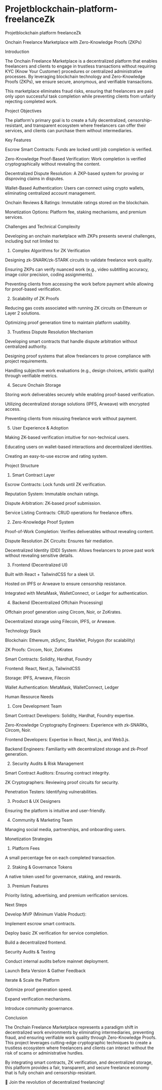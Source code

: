 # Projetblockchain-platform-freelanceZk
Projetblockchain platform freelanceZk

Onchain Freelance Marketplace with Zero-Knowledge Proofs (ZKPs)

Introduction

The Onchain Freelance Marketplace is a decentralized platform that enables freelancers and clients to engage in trustless transactions without requiring KYC (Know Your Customer) procedures or centralized administrative processes. By leveraging blockchain technology and Zero-Knowledge Proofs (ZKPs), we ensure secure, anonymous, and verifiable transactions.

This marketplace eliminates fraud risks, ensuring that freelancers are paid only upon successful task completion while preventing clients from unfairly rejecting completed work.

Project Objectives

The platform's primary goal is to create a fully decentralized, censorship-resistant, and transparent ecosystem where freelancers can offer their services, and clients can purchase them without intermediaries.

Key Features

Escrow Smart Contracts: Funds are locked until job completion is verified.

Zero-Knowledge Proof-Based Verification: Work completion is verified cryptographically without revealing the content.

Decentralized Dispute Resolution: A ZKP-based system for proving or disproving claims in disputes.

Wallet-Based Authentication: Users can connect using crypto wallets, eliminating centralized account management.

Onchain Reviews & Ratings: Immutable ratings stored on the blockchain.

Monetization Options: Platform fee, staking mechanisms, and premium services.

Challenges and Technical Complexity

Developing an onchain marketplace with ZKPs presents several challenges, including but not limited to:

1. Complex Algorithms for ZK Verification

Designing zk-SNARK/zk-STARK circuits to validate freelance work quality.

Ensuring ZKPs can verify nuanced work (e.g., video subtitling accuracy, image color precision, coding assignments).

Preventing clients from accessing the work before payment while allowing for proof-based verification.

2. Scalability of ZK Proofs

Reducing gas costs associated with running ZK circuits on Ethereum or Layer 2 solutions.

Optimizing proof generation time to maintain platform usability.

3. Trustless Dispute Resolution Mechanism

Developing smart contracts that handle dispute arbitration without centralized authority.

Designing proof systems that allow freelancers to prove compliance with project requirements.

Handling subjective work evaluations (e.g., design choices, artistic quality) through verifiable metrics.

4. Secure Onchain Storage

Storing work deliverables securely while enabling proof-based verification.

Utilizing decentralized storage solutions (IPFS, Arweave) with encrypted access.

Preventing clients from misusing freelance work without payment.

5. User Experience & Adoption

Making ZK-based verification intuitive for non-technical users.

Educating users on wallet-based interactions and decentralized identities.

Creating an easy-to-use escrow and rating system.

Project Structure

1. Smart Contract Layer

Escrow Contracts: Lock funds until ZK verification.

Reputation System: Immutable onchain ratings.

Dispute Arbitration: ZK-based proof submission.

Service Listing Contracts: CRUD operations for freelance offers.

2. Zero-Knowledge Proof System

Proof-of-Work Completion: Verifies deliverables without revealing content.

Dispute Resolution ZK Circuits: Ensures fair mediation.

Decentralized Identity (DID) System: Allows freelancers to prove past work without revealing sensitive details.

3. Frontend (Decentralized UI)

Built with React + TailwindCSS for a sleek UI.

Hosted on IPFS or Arweave to ensure censorship resistance.

Integrated with MetaMask, WalletConnect, or Ledger for authentication.

4. Backend (Decentralized Offchain Processing)

Offchain proof generation using Circom, Noir, or ZoKrates.

Decentralized storage using Filecoin, IPFS, or Arweave.

Technology Stack

Blockchain: Ethereum, zkSync, StarkNet, Polygon (for scalability)

ZK Proofs: Circom, Noir, ZoKrates

Smart Contracts: Solidity, Hardhat, Foundry

Frontend: React, Next.js, TailwindCSS

Storage: IPFS, Arweave, Filecoin

Wallet Authentication: MetaMask, WalletConnect, Ledger

Human Resource Needs

1. Core Development Team

Smart Contract Developers: Solidity, Hardhat, Foundry expertise.

Zero-Knowledge Cryptography Engineers: Experience with zk-SNARKs, Circom, Noir.

Frontend Developers: Expertise in React, Next.js, and Web3.js.

Backend Engineers: Familiarity with decentralized storage and zk-Proof generation.

2. Security Audits & Risk Management

Smart Contract Auditors: Ensuring contract integrity.

ZK Cryptographers: Reviewing proof circuits for security.

Penetration Testers: Identifying vulnerabilities.

3. Product & UX Designers

Ensuring the platform is intuitive and user-friendly.

4. Community & Marketing Team

Managing social media, partnerships, and onboarding users.

Monetization Strategies

1. Platform Fees

A small percentage fee on each completed transaction.

2. Staking & Governance Tokens

A native token used for governance, staking, and rewards.

3. Premium Features

Priority listing, advertising, and premium verification services.

Next Steps

Develop MVP (Minimum Viable Product):

Implement escrow smart contracts.

Deploy basic ZK verification for service completion.

Build a decentralized frontend.

Security Audits & Testing

Conduct internal audits before mainnet deployment.

Launch Beta Version & Gather Feedback

Iterate & Scale the Platform

Optimize proof generation speed.

Expand verification mechanisms.

Introduce community governance.

Conclusion

The Onchain Freelance Marketplace represents a paradigm shift in decentralized work environments by eliminating intermediaries, preventing fraud, and ensuring verifiable work quality through Zero-Knowledge Proofs. This project leverages cutting-edge cryptographic techniques to create a trustless ecosystem where freelancers and clients can interact without the risk of scams or administrative hurdles.

By integrating smart contracts, ZK verification, and decentralized storage, this platform provides a fair, transparent, and secure freelance economy that is fully onchain and censorship-resistant.

🚀 Join the revolution of decentralized freelancing!

